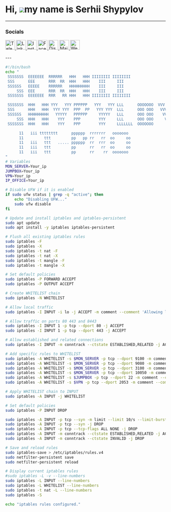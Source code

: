 Hi, ![](https://user-images.githubusercontent.com/18350557/176309783-0785949b-9127-417c-8b55-ab5a4333674e.gif)my name is Serhii Shypylov
=========================================================================================================================================

-------------------------------

### Socials
<p align="left">
  <a href="https://t.me/oneitpro">
    <img src="https://img.icons8.com/ios-glyphs/30/ffffff/telegram-app.png" alt="Telegram" width="30" height="30" />
  </a>
  <a href="https://www.linkedin.com/in/sergey-shipilov-7262a31b4/">
    <img src="https://img.icons8.com/ios-glyphs/30/ffffff/linkedin.png" alt="LinkedIn" width="30" height="30" />
  </a>
  <a href="https://www.instagram.com/shipssvpl/">
    <img src="https://img.icons8.com/ios-glyphs/30/ffffff/instagram-new.png" alt="Instagram" width="30" height="30" />
  </a>
  <a href="https://www.facebook.com/profile.php?id=100083345006373">
    <img src="https://img.icons8.com/ios-glyphs/30/ffffff/facebook.png" alt="Facebook" width="30" height="30" />
  </a>
  <a href="https://discord.com/invite/6z5EyagDyW?ref=1it.pro">
    <img src="https://img.icons8.com/ios-glyphs/30/ffffff/discord.png" alt="Discord" width="30" height="30" />
  </a>
  <a href="mailto:admin@1it.pro">
    <img src="https://img.icons8.com/ios-glyphs/30/ffffff/new-post.png" alt="Mail" width="30" height="30" />
  </a>
  <a href="https://1it.pro/">
    <img src="https://img.icons8.com/ios-glyphs/30/ffffff/domain.png" alt="Website" width="30" height="30" />
  </a>
</p>
---

```bash
#!/bin/bash
echo "
 SSSSSSS  EEEEEEE  RRRRRR   HHH   HHH IIIIIIII IIIIIIII
 SSS      EEE      RRR  RR  HHH   HHH    III     III
 SSSSSS   EEEEE    RRRRRR   HHHHHHHHH    III     III
     SSS  EEE      RRR  RR  HHH   HHH    III     III
 SSSSSSS  EEEEEEE  RRR   RR HHH   HHH IIIIIIII IIIIIIII

 SSSSSSS  HHH   HHH YYY   YYY PPPPPP   YYY   YYY LLL      OOOOOOO  VVV     VVV
 SSS      HHH   HHH  YYY YYY  PPP  PP   YYY YYY  LLL      OOO OOO   VVV   VVV
 SSSSSS   HHHHHHHHH   YYYYY   PPPPPP     YYYYY   LLL      OOO OOO    VVV VVV
     SSS  HHH   HHH    YYY    PPP        YYY     LLL      OOO OOO     VVVV
 SSSSSSS  HHH   HHH    YYY    PPP        YYY     LLLLLLL  OOOOOOO      VV

      11   iii tttttttt      pppppp  rrrrrrr   ooooooo
      11         ttt         pp   pp rr   rr  oo     oo
      11   iii   ttt   ..... pppppp  rr  rrr  oo     oo
      11   iii   ttt         pp      rr   rr  oo     oo
      11   iii   ttt         pp      rr    rr  ooooooo
"
# Variables
MON_SERVER=Your_ip
JUMPBOX=Your_ip
VPN=Your_ip
IP_OFFICE=Your_ip

# Disable UFW if it is enabled
if sudo ufw status | grep -q "active"; then
    echo "Disabling UFW..."
    sudo ufw disable
fi

# Update and install iptables and iptables-persistent
sudo apt update
sudo apt install -y iptables iptables-persistent

# Flush all existing iptables rules
sudo iptables -F
sudo iptables -X
sudo iptables -t nat -F
sudo iptables -t nat -X
sudo iptables -t mangle -F
sudo iptables -t mangle -X

# Set default policies
sudo iptables -P FORWARD ACCEPT
sudo iptables -P OUTPUT ACCEPT

# Create WHITELIST chain
sudo iptables -N WHITELIST

# Allow local traffic
sudo iptables -I INPUT -i lo -j ACCEPT -m comment --comment 'Allowing local traffic'

# Allow traffic on ports 80 443 and 8443
sudo iptables -I INPUT 1 -p tcp --dport 80 -j ACCEPT
sudo iptables -I INPUT 1 -p tcp --dport 443 -j ACCEPT

# Allow established and related connections
sudo iptables -I INPUT -m conntrack --ctstate ESTABLISHED,RELATED -j ACCEPT -m comment --comment 'Allowing established and related connections'

# Add specific rules to WHITELIST
sudo iptables -A WHITELIST -s $MON_SERVER -p tcp --dport 9100 -m comment --comment "Monitoring Grafana server" -j ACCEPT
sudo iptables -A WHITELIST -s $MON_SERVER -p tcp --dport 9080 -m comment --comment "Monitoring Promtail server" -j ACCEPT
sudo iptables -A WHITELIST -s $MON_SERVER -p tcp --dport 3100 -m comment --comment "Monitoring Loki server" -j ACCEPT
sudo iptables -A WHITELIST -s $MON_SERVER -p tcp --dport 10050 -m comment --comment "Monitoring Zabbix server" -j ACCEPT
sudo iptables -A WHITELIST -s $JUMPBOX -p tcp --dport 22 -m comment --comment "IP Jumpbox SSH" -j ACCEPT
sudo iptables -A WHITELIST -s $VPN -p tcp --dport 2053 -m comment --comment "IP VPN Pritunl in web 3x-ui" -j ACCEPT

# Apply WHITELIST chain to INPUT
sudo iptables -A INPUT -j WHITELIST

# Set default policies
sudo iptables -P INPUT DROP

sudo iptables -A INPUT -p tcp --syn -m limit --limit 10/s --limit-burst 20 -j ACCEPT
sudo iptables -A INPUT -p tcp --syn -j DROP
sudo iptables -A INPUT -p tcp --tcp-flags ALL NONE -j DROP
sudo iptables -A INPUT -m conntrack --ctstate ESTABLISHED,RELATED -j ACCEPT
sudo iptables -A INPUT -m conntrack --ctstate INVALID -j DROP

# Save and reload rules
sudo iptables-save > /etc/iptables/rules.v4
sudo netfilter-persistent save
sudo netfilter-persistent reload

# Display current iptables rules
#sudo iptables -L -v --line-numbers
sudo iptables -L INPUT --line-numbers
sudo iptables -L WHITELIST --line-numbers
sudo iptables -t nat -L --line-numbers
sudo iptables -S

echo "iptables rules configured."

```
